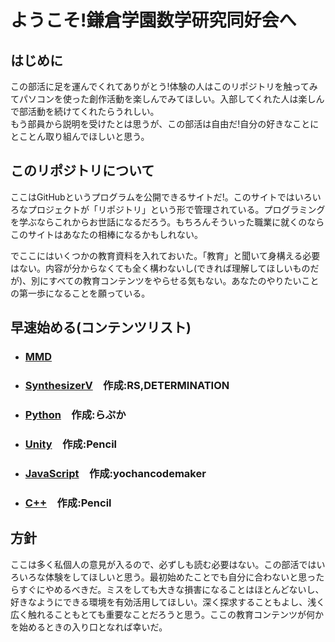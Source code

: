 # ようこそ!鎌倉学園数学研究同好会へ
## はじめに
この部活に足を運んでくれてありがとう!体験の人はこのリポジトリを触ってみてパソコンを使った創作活動を楽しんでみてほしい。入部してくれた人は楽しんで部活動を続けてくれたらうれしい。  
もう部員から説明を受けたとは思うが、この部活は自由だ!自分の好きなことにとことん取り組んでほしいと思う。  


## このリポジトリについて
ここはGitHubというプログラムを公開できるサイトだ!。このサイトではいろいろなプロジェクトが「リポジトリ」という形で管理されている。プログラミングを学ぶならこれからお世話になるだろう。もちろんそういった職業に就くのならこのサイトはあなたの相棒になるかもしれない。  

でここにはいくつかの教育資料を入れておいた。「教育」と聞いて身構える必要はない。内容が分からなくても全く構わないし(できれば理解してほしいものだが)、別にすべての教育コンテンツをやらせる気もない。あなたのやりたいことの第一歩になることを願っている。

## 早速始める(コンテンツリスト)
- ### [MMD](https://github.com/kg-suken/WelcomeKit/tree/main/MMD)  
- ### [SynthesizerV](https://github.com/kg-suken/WelcomeKit/tree/main/SynthesizerV)　作成:RS,DETERMINATION
- ### [Python](https://github.com/kg-suken/WelcomeKit/tree/main/Python)　作成:らぷか
- ### [Unity](https://github.com/kg-suken/WelcomeKit/tree/main/Unity)　作成:Pencil
- ### [JavaScript](https://github.com/kg-suken/WelcomeKit/tree/main/javascript)　作成:yochancodemaker
- ### [C++](https://github.com/kg-suken/WelcomeKit/tree/main/cpp)　作成:Pencil

## 方針
ここは多く私個人の意見が入るので、必ずしも読む必要はない。この部活ではいろいろな体験をしてほしいと思う。最初始めたことでも自分に合わないと思ったらすぐにやめるべきだ。ミスをしても大きな損害になることはほとんどないし、好きなようにできる環境を有効活用してほしい。深く探求することもよし、浅く広く触れることもとても重要なことだろうと思う。ここの教育コンテンツが何かを始めるときの入り口となれば幸いだ。
